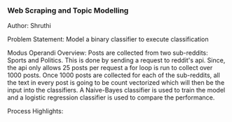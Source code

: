 ### Web Scraping and Topic Modelling  
Author: Shruthi


Problem Statement: Model a binary classifier to execute classification

Modus Operandi Overview:
Posts are collected from two sub-reddits: Sports and Politics. This is done by sending a request to reddit's api. Since, the api only allows 25 posts per request a for loop is run to collect over 1000 posts. Once 1000 posts are collected for each of the sub-reddits, all the text in every post is going to be count vectorized which will then be the input into the classifiers. A Naive-Bayes classifier is used to train the model and a logistic regression classifier is used to compare the performance.

Process Highlights:
